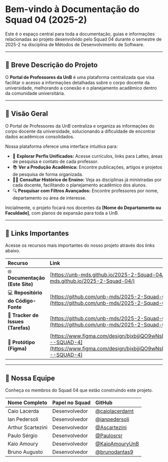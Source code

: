 # Bem-vindo à Documentação do Squad 04 (2025-2)

Este é o espaço central para toda a documentação, guias e informações relacionadas ao projeto desenvolvido pelo Squad 04 durante o semestre de 2025-2 na disciplina de Métodos de Desenvolvimento de Software.

---

## 🚀 Breve Descrição do Projeto

O **Portal de Professores da UnB** é uma plataforma centralizada que visa facilitar o acesso a informações detalhadas sobre o corpo docente da universidade, melhorando a conexão e o planejamento acadêmico dentro da comunidade universitária.

---

## 📌 Visão Geral
O Portal de Professores da UnB centraliza e organiza as informações do corpo docente da universidade, solucionando a dificuldade de encontrar dados acadêmicos consolidados.

Nossa plataforma oferece uma interface intuitiva para:

* 👤 **Explorar Perfis Unificados:** Acesse currículos, links para Lattes, áreas de pesquisa e contato de cada professor.
* 📚 **Ver a Produção Acadêmica:** Encontre publicações, artigos e projetos de pesquisa de forma organizada.
* 👨‍🏫 **Consultar Histórico de Ensino:** Veja as disciplinas já ministradas por cada docente, facilitando o planejamento acadêmico dos alunos.
* 🔍 **Pesquisar com Filtros Avançados:** Encontre professores por nome, departamento ou área de interesse.

Inicialmente, o projeto focará nos docentes da **[Nome do Departamento ou Faculdade]**, com planos de expansão para toda a UnB.

---

## 🔗 Links Importantes

Acesse os recursos mais importantes do nosso projeto através dos links abaixo.

| Recurso | Link |
| :--- | :--- |
| 🌐 **Documentação (Este Site)** | [https://unb-mds.github.io/2025-2-Squad-04/](https://unb-mds.github.io/2025-2-Squad-04/) |
| 💻 **Repositório do Código-Fonte** | [https://github.com/unb-mds/2025-2-Squad-04](https://github.com/unb-mds/2025-2-Squad-04) |
| 🐞 **Tracker de Issues (Tarefas)** | [https://github.com/unb-mds/2025-2-Squad-04/issues](https://github.com/unb-mds/2025-2-Squad-04/issues) |
| 🎨 **Protótipo (Figma)** | [https://www.figma.com/design/bjxbjjiQO9wNsDTUrOxa95/MDS---SQUAD-4](https://www.figma.com/design/bjxbjjiQO9wNsDTUrOxa95/MDS---SQUAD-4) |

---

## 👥 Nossa Equipe

Conheça os membros do Squad 04 que estão construindo este projeto.

| Nome Completo | Papel no Squad | GitHub |
| :--- | :--- | :--- |
| Caio Lacerda | Desenvolvedor | [@caiolacerdamt](https://github.com/caiolacerdamt) |
| Ian Pedersoli | Desenvolvedor | [@ianpedersoli](https://github.com/ianpedersoli) |
| Arthur Scartezini | Desenvolvedor | [@Ascartezini](https://github.com/Ascartezini) |
| Paulo Sérgio | Desenvolvedor | [@Paulosrsr](https://github.com/Paulosrsr) |
| Kaio Amoury | Desenvolvedor | [@KaioAmouryUnB](https://github.com/KaioAmouryUnB) |
| Bruno Augusto | Desenvolvedor | [@brunodantas9](https://github.com/brunodantas9) |